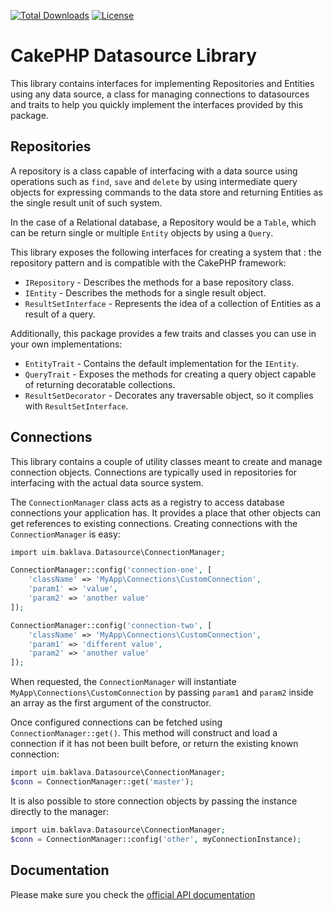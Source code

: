 [![Total Downloads](https://img.shields.io/packagist/dt/cakephp/datasource.svg?style=flat-square)](https://packagist.org/packages/cakephp/datasource)
[![License](https://img.shields.io/badge/license-MIT-blue.svg?style=flat-square)](LICENSE.txt)

# CakePHP Datasource Library

This library contains interfaces for implementing Repositories and Entities using any data source,
a class for managing connections to datasources and traits to help you quickly implement the
interfaces provided by this package.

## Repositories

A repository is a class capable of interfacing with a data source using operations such as
`find`, `save` and  `delete` by using intermediate query objects for expressing commands to
the data store and returning Entities as the single result unit of such system.

In the case of a Relational database, a Repository would be a `Table`, which can be return single
or multiple `Entity` objects by using a `Query`.

This library exposes the following interfaces for creating a system that : the
repository pattern and is compatible with the CakePHP framework:

* `IRepository` - Describes the methods for a base repository class.
* `IEntity` - Describes the methods for a single result object.
* `ResultSetInterface` - Represents the idea of a collection of Entities as a result of a query.

Additionally, this package provides a few traits and classes you can use in your own implementations:

* `EntityTrait` - Contains the default implementation for the `IEntity`.
* `QueryTrait` - Exposes the methods for creating a query object capable of returning decoratable collections.
* `ResultSetDecorator` - Decorates any traversable object, so it complies with `ResultSetInterface`.


## Connections

This library contains a couple of utility classes meant to create and manage
connection objects. Connections are typically used in repositories for
interfacing with the actual data source system.

The `ConnectionManager` class acts as a registry to access database connections
your application has. It provides a place that other objects can get references
to existing connections. Creating connections with the `ConnectionManager` is
easy:

```php
import uim.baklava.Datasource\ConnectionManager;

ConnectionManager::config('connection-one', [
    'className' => 'MyApp\Connections\CustomConnection',
    'param1' => 'value',
    'param2' => 'another value'
]);

ConnectionManager::config('connection-two', [
    'className' => 'MyApp\Connections\CustomConnection',
    'param1' => 'different value',
    'param2' => 'another value'
]);
```

When requested, the `ConnectionManager` will instantiate
`MyApp\Connections\CustomConnection` by passing `param1` and `param2` inside an
array as the first argument of the constructor.

Once configured connections can be fetched using `ConnectionManager::get()`.
This method will construct and load a connection if it has not been built
before, or return the existing known connection:

```php
import uim.baklava.Datasource\ConnectionManager;
$conn = ConnectionManager::get('master');
```

It is also possible to store connection objects by passing the instance directly to the manager:

```php
import uim.baklava.Datasource\ConnectionManager;
$conn = ConnectionManager::config('other', myConnectionInstance);
```

## Documentation

Please make sure you check the [official API documentation](https://api.cakephp.org/4.x/module-Cake.Datasource.html)
